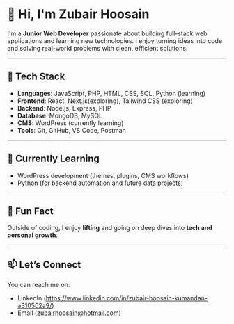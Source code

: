 # 👋 Hi, I'm Zubair Hoosain

I'm a **Junior Web Developer** passionate about building full-stack web applications and learning new technologies. I enjoy turning ideas into code and solving real-world problems with clean, efficient solutions.

---

## 🔧 Tech Stack
- **Languages**: JavaScript, PHP, HTML, CSS, SQL, Python (learning)
- **Frontend**: React, Next.js(exploring), Tailwind CSS (exploring)
- **Backend**: Node.js, Express, PHP
- **Database**: MongoDB, MySQL
- **CMS**: WordPress (currently learning)
- **Tools**: Git, GitHub, VS Code, Postman

---
## 🌱 Currently Learning
- WordPress development (themes, plugins, CMS workflows)
- Python (for backend automation and future data projects)


---

## 🎣 Fun Fact
Outside of coding, I enjoy **lifting** and going on deep dives into **tech and personal growth**.

---

## 📫 Let’s Connect
You can reach me on:
- LinkedIn (https://www.linkedin.com/in/zubair-hoosain-kumandan-a310502a9/) 
- Email (zubairhoosain@hotmail.com) 
